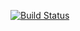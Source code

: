 
[![Build Status](https://secure.travis-ci.org/opensourceclassifieds/core.png)](http://travis-ci.org/opensourceclassifieds/core)

